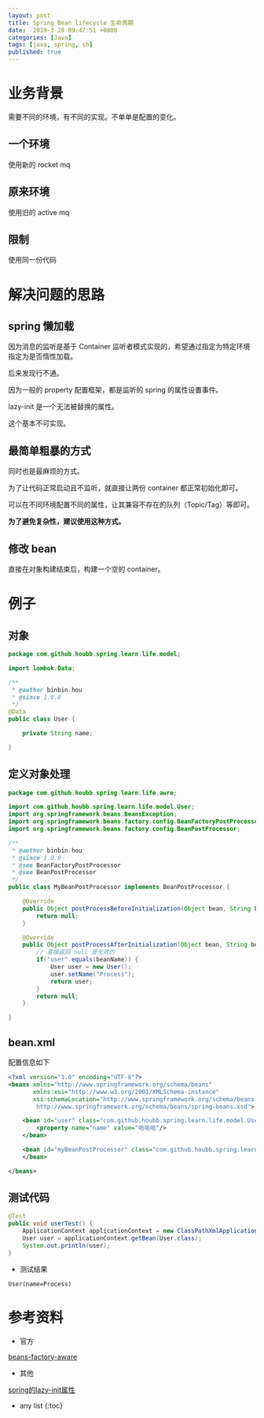 ```yaml
---
layout: post
title: Spring Bean lifecycle 生命周期
date:  2019-3-28 09:47:51 +0800
categories: [Java]
tags: [java, spring, sh]
published: true
---
```


# 业务背景

需要不同的环境，有不同的实现。不单单是配置的变化。

## 一个环境

使用新的 rocket mq

## 原来环境

使用旧的 active mq

## 限制

使用同一份代码

# 解决问题的思路

## spring 懒加载

因为消息的监听是基于 Container 监听者模式实现的，希望通过指定为特定环境指定为是否惰性加载。

后来发现行不通。

因为一般的 property 配置框架，都是监听的 spring 的属性设置事件。

lazy-init 是一个无法被替换的属性。

这个基本不可实现。

## 最简单粗暴的方式

同时也是最麻烦的方式。

为了让代码正常启动且不监听，就直接让两份 container 都正常初始化即可。

可以在不同环境配置不同的属性，让其兼容不存在的队列（Topic/Tag）等即可。

**为了避免复杂性，建议使用这种方式。**

## 修改 bean

直接在对象构建结束后，构建一个空的 container。

# 例子

## 对象

```java
package com.github.houbb.spring.learn.life.model;

import lombok.Data;

/**
 * @author binbin.hou
 * @since 1.0.0
 */
@Data
public class User {

    private String name;

}
```

## 定义对象处理

```java
package com.github.houbb.spring.learn.life.awre;

import com.github.houbb.spring.learn.life.model.User;
import org.springframework.beans.BeansException;
import org.springframework.beans.factory.config.BeanFactoryPostProcessor;
import org.springframework.beans.factory.config.BeanPostProcessor;

/**
 * @author binbin.hou
 * @since 1.0.0
 * @see BeanFactoryPostProcessor
 * @see BeanPostProcessor
 */
public class MyBeanPostProcessor implements BeanPostProcessor {

    @Override
    public Object postProcessBeforeInitialization(Object bean, String beanName) throws BeansException {
        return null;
    }

    @Override
    public Object postProcessAfterInitialization(Object bean, String beanName) throws BeansException {
        // 直接返回 null 是无效的
        if("user".equals(beanName)) {
            User user = new User();
            user.setName("Process");
            return user;
        }
        return null;
    }

}
```

## bean.xml

配置信息如下

```xml
<?xml version="1.0" encoding="UTF-8"?>
<beans xmlns="http://www.springframework.org/schema/beans"
       xmlns:xsi="http://www.w3.org/2001/XMLSchema-instance"
       xsi:schemaLocation="http://www.springframework.org/schema/beans
        http://www.springframework.org/schema/beans/spring-beans.xsd">

    <bean id="user" class="com.github.houbb.spring.learn.life.model.User">
        <property name="name" value="哈哈哈"/>
    </bean>

    <bean id="myBeanPostProcessor" class="com.github.houbb.spring.learn.life.awre.MyBeanPostProcessor">
    </bean>

</beans>
```

## 测试代码

```java
@Test
public void userTest() {
    ApplicationContext applicationContext = new ClassPathXmlApplicationContext("bean.xml");
    User user = applicationContext.getBean(User.class);
    System.out.println(user);
}
```

- 测试结果

```
User(name=Process)
```

# 参考资料

- 官方

[beans-factory-aware](https://docs.spring.io/spring/docs/4.3.25.RELEASE/spring-framework-reference/htmlsingle/#beans-factory-aware)

- 其他

[spring的lazy-init属性](https://blog.csdn.net/thomassamul/article/details/81275285)

* any list
{:toc}